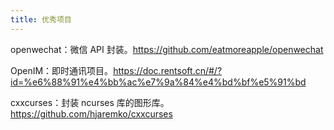 ```yaml
---
title: 优秀项目
---
```


openwechat：微信 API 封装。https://github.com/eatmoreapple/openwechat

OpenIM：即时通讯项目。https://doc.rentsoft.cn/#/?id=%e6%88%91%e4%bb%ac%e7%9a%84%e4%bd%bf%e5%91%bd

cxxcurses：封装 ncurses 库的图形库。https://github.com/hjaremko/cxxcurses

